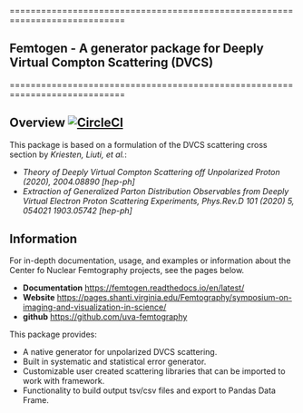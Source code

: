 ============================================================================
## Femtogen - A generator package for Deeply Virtual Compton Scattering (DVCS)
============================================================================
## Overview [![CircleCI](https://circleci.com/gh/jrhosk/femtogen.svg?style=shield)](https://app.circleci.com/pipelines/github/jrhosk/femtogen)
This package is based on a formulation of the DVCS scattering cross section by *Kriesten, Liuti, et al.*:
- *Theory of Deeply Virtual Compton Scattering off Unpolarized Proton (2020), 2004.08890 [hep-ph]*
- *Extraction of Generalized Parton Distribution Observables from Deeply Virtual Electron Proton
   Scattering Experiments, Phys.Rev.D 101 (2020) 5, 054021 1903.05742 [hep-ph]*
   
 ## Information
 For in-depth documentation, usage, and examples or information about the Center fo Nuclear Femtography projects, see the pages below.
 - **Documentation** https://femtogen.readthedocs.io/en/latest/
 - **Website**  https://pages.shanti.virginia.edu/Femtography/symposium-on-imaging-and-visualization-in-science/
 - **github** https://github.com/uva-femtography
 
 This package provides:
 - A native generator for unpolarized DVCS scattering.
 - Built in systematic and statistical error generator.
 - Customizable user created scattering libraries that can be imported to work with framework.
 - Functionality to build output tsv/csv files and export to Pandas Data Frame.
    
 
 
